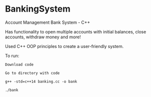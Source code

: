 # BankingSystem
Account Management Bank System - C++

Has functionality to open multiple accounts with initial balances, close accounts, withdraw money and more!

Used C++ OOP principles to create a user-friendly system.

To run:

```
Download code

Go to directory with code

g++ -std=c++14 banking.cc -o bank

./bank
```
